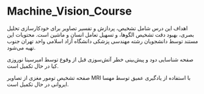 # Machine_Vision_Course
اهداف این درس شامل تشخیص، پردازش و تفسیر تصاویر برای خودکارسازی تحلیل بصری، بهبود دقت تشخیص الگوها، و تسهیل تعامل انسان و ماشین است. محتویات این مستند توسط دانشجویان رشته مهندسی پزشکی دانشگاه آزاد اسلامی واحد تهران جنوب تهیه می‌شود.

صفحه شناسایی دود و پیش‌بینی خطر آتش‌سوزی قبل از وقوع توسط امیرسینا نوروزی کیا در حال تکمیل است.

صفحه تشخیص تومور مغزی از تصاویر MRI با استفاده از یادگیری عمیق توسط مهسا ایروانی در حال تکمیل است.
